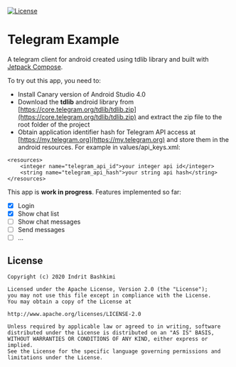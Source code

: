 [![License](https://img.shields.io/badge/license-Apache%202-4EB1BA.svg?style=flat-square)](https://www.apache.org/licenses/LICENSE-2.0.html)

# Telegram Example

A telegram client for android created using tdlib library and built with [Jetpack Compose](https://developer.android.com/jetpack/compose).

To try out this app, you need to: 
* Install Canary version of Android Studio 4.0
* Download the **tdlib** android library from [https://core.telegram.org/tdlib/tdlib.zip](https://core.telegram.org/tdlib/tdlib.zip) and extract the zip file to the root folder of the project
* Obtain application identifier hash for Telegram API access at [https://my.telegram.org](https://my.telegram.org) and store them in the android resources. For example in values/api_keys.xml:
```
<resources>
    <integer name="telegram_api_id">your integer api id</integer>
    <string name="telegram_api_hash">your string api hash</string>
</resources>
```

This app is **work in progress**. Features implemented so far:
- [x] Login
- [x] Show chat list
- [ ] Show chat messages
- [ ] Send messages
- [ ] ...

## License
    Copyright (c) 2020 Indrit Bashkimi

    Licensed under the Apache License, Version 2.0 (the "License");
    you may not use this file except in compliance with the License.
    You may obtain a copy of the License at

    http://www.apache.org/licenses/LICENSE-2.0

    Unless required by applicable law or agreed to in writing, software
    distributed under the License is distributed on an "AS IS" BASIS,
    WITHOUT WARRANTIES OR CONDITIONS OF ANY KIND, either express or implied.
    See the License for the specific language governing permissions and
    limitations under the License.
